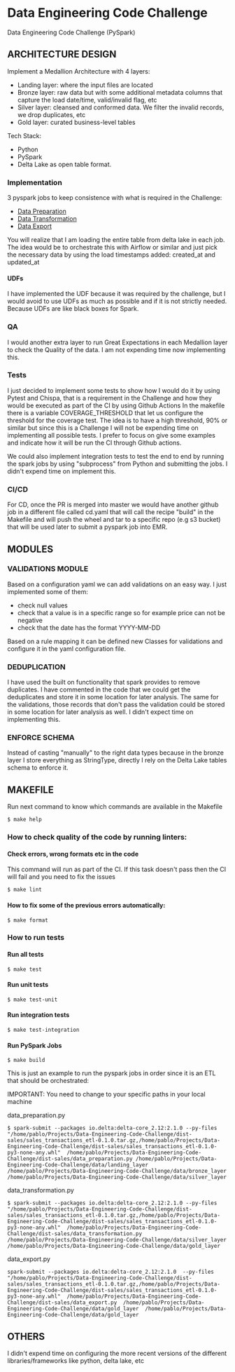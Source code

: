 # Data Engineering Code Challenge
Data Engineering Code Challenge (PySpark)


## ARCHITECTURE DESIGN

Implement a Medallion Architecture with 4 layers:

- Landing layer: where the input files are located 
- Bronze layer: raw data but with some additional metadata columns that capture the load date/time, valid/invalid flag, etc
- Silver layer: cleansed and conformed data. We filter the invalid records, we drop duplicates, etc 
- Gold layer: curated business-level tables

Tech Stack:
- Python
- PySpark 
- Delta Lake as open table format.

### Implementation

3 pyspark jobs to keep consistence with what is required in the Challenge: 

- [Data Preparation](spark_jobs/data_preparation.py) 
- [Data Transformation](spark_jobs/data_transformation.py) 
- [Data Export](spark_jobs/data_export.py) 

You will realize that I am loading the entire table from delta lake in each job. The idea would be to orchestrate 
this with Airflow or similar and just pick the necessary data by using the load timestamps added: created_at and 
updated_at

#### UDFs

I have implemented the UDF because it was required by the challenge, but I would avoid to use UDFs as much as possible
and if it is not strictly needed. Because UDFs are like black boxes for Spark. 

### QA

I would another extra layer to run Great Expectations in each Medallion layer to check the Quality of the data.
I am not expending time now implementing this. 

### Tests

I just decided to implement some tests to show how I would do it by using Pytest and Chispa, that is a requirement in 
the Challenge and how they would be executed as part of the CI by using Github Actions
In the makefile there is a variable COVERAGE_THRESHOLD that let us configure the threshold for the coverage test. 
The idea is to have a high threshold, 90% or similar but since this is a Challenge I will not be expending time
on implementing all possible tests. I prefer to focus on give some examples and indicate how it will be run the CI
through Github actions.

We could also implement integration tests to test the end to end by running the spark jobs by using "subprocess" from 
Python  and submitting the jobs. I didn't expend time on implement this.

### CI/CD

For CD, once the PR is merged into master we would have another github job in a different file called cd.yaml that will
call the recipe "build" in the Makefile and will push the wheel and tar to a specific repo  (e.g s3 bucket) that will
be used later to submit a pyspark job into EMR. 

## MODULES

### VALIDATIONS MODULE

Based on a configuration yaml we can add validations on an easy way. I just implemented some of them:

- check null values
- check that a value is in a specific range so for example price can not be negative
- check that the date has the format YYYY-MM-DD

Based on a rule mapping it can be defined new Classes for validations and configure it in the yaml configuration file.

### DEDUPLICATION

I have used the built on functionality that spark provides to remove duplicates. I have commented in the code 
that we could get the deduplicates and store it in some location for later analysis. The same for the validations,
those records that don't pass the validation could be stored in some location for later analysis as well. I didn't 
expect time on implementing this. 

### ENFORCE SCHEMA

Instead of casting "manually" to the right data types because in the bronze layer I store everything as StringType,
directly I rely on the Delta Lake tables schema to enforce it. 

## MAKEFILE

Run next command to know which commands are available in the Makefile

```
$ make help
```

### How to check quality of the code by running linters:

#### Check errors, wrong formats etc in the code

This command will run as part of the CI. If this task doesn't pass then the CI will fail and you need to fix the issues

```
$ make lint 
```

#### How to fix some of the previous errors automatically:

```
$ make format 
```

### How to run tests

#### Run all tests

```
$ make test 
```

#### Run unit tests

```
$ make test-unit
```

#### Run integration tests

```
$ make test-integration
```

#### Run PySpark Jobs

```
$ make build
```

This is just an example to run the pyspark jobs in order since it is an ETL that should be orchestrated:

IMPORTANT: You need to change to your specific paths in your local machine


data_preparation.py

```
$ spark-submit --packages io.delta:delta-core_2.12:2.1.0 --py-files "/home/pablo/Projects/Data-Engineering-Code-Challenge/dist-sales/sales_transactions_etl-0.1.0.tar.gz,/home/pablo/Projects/Data-Engineering-Code-Challenge/dist-sales/sales_transactions_etl-0.1.0-py3-none-any.whl"  /home/pablo/Projects/Data-Engineering-Code-Challenge/dist-sales/data_preparation.py /home/pablo/Projects/Data-Engineering-Code-Challenge/data/landing_layer  /home/pablo/Projects/Data-Engineering-Code-Challenge/data/bronze_layer  /home/pablo/Projects/Data-Engineering-Code-Challenge/data/silver_layer
```



data_transformation.py

```
$ spark-submit --packages io.delta:delta-core_2.12:2.1.0 --py-files "/home/pablo/Projects/Data-Engineering-Code-Challenge/dist-sales/sales_transactions_etl-0.1.0.tar.gz,/home/pablo/Projects/Data-Engineering-Code-Challenge/dist-sales/sales_transactions_etl-0.1.0-py3-none-any.whl"  /home/pablo/Projects/Data-Engineering-Code-Challenge/dist-sales/data_transformation.py  /home/pablo/Projects/Data-Engineering-Code-Challenge/data/silver_layer  /home/pablo/Projects/Data-Engineering-Code-Challenge/data/gold_layer
```

data_export.py

```
spark-submit --packages io.delta:delta-core_2.12:2.1.0  --py-files "/home/pablo/Projects/Data-Engineering-Code-Challenge/dist-sales/sales_transactions_etl-0.1.0.tar.gz,/home/pablo/Projects/Data-Engineering-Code-Challenge/dist-sales/sales_transactions_etl-0.1.0-py3-none-any.whl"  /home/pablo/Projects/Data-Engineering-Code-Challenge/dist-sales/data_export.py  /home/pablo/Projects/Data-Engineering-Code-Challenge/data/gold_layer  /home/pablo/Projects/Data-Engineering-Code-Challenge/data/gold_layer
```

## OTHERS

I didn't expend time on configuring the more recent versions of the different libraries/frameworks like python, delta lake, etc
